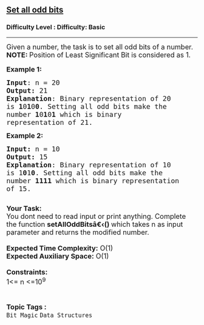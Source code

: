 <h2><a href="https://www.geeksforgeeks.org/problems/set-all-odd-bits1900/1?page=5&difficulty=Basic&status=unsolved,attempted&sortBy=accuracy">Set all odd bits</a></h2><h3>Difficulty Level : Difficulty: Basic</h3><hr><div class="problems_problem_content__Xm_eO"><p><span style="font-size:18px">Given a number, the task is to set all odd bits of a number.<br>
<strong>NOTE:&nbsp;</strong>Position of Least Significant Bit is considered as 1.</span><br>
<br>
<span style="font-size:18px"><strong>Example 1:</strong></span></p>

<pre><span style="font-size:18px"><strong>Input</strong>: n = 20
<strong>Output:</strong>&nbsp;21&nbsp;
<strong>Explanation</strong>: Binary representation of 20 
is <strong>1</strong>0<strong>1</strong>0<strong>0</strong>. Setting all odd bits make the 
number <strong>1</strong>0<strong>1</strong>0<strong>1</strong> which is binary
representation of 21.</span><span style="font-size:18px">
</span></pre>

<p><span style="font-size:18px"><strong>Example 2:</strong></span></p>

<pre><span style="font-size:18px"><strong>Input: </strong>n = 10
<strong>Output:&nbsp;</strong>15
<strong>Explanation</strong>: Binary representation of 10
is 1<strong>0</strong>1<strong>0</strong>. Setting all odd bits make the
number <strong>1</strong><strong>111</strong> which is binary representation
of 15.</span></pre>

<p><br>
<span style="font-size:18px"><strong>Your Task:&nbsp;&nbsp;</strong><br>
You dont need to read input or print anything. Complete the function <strong>setAllOddBitsâ€‹()&nbsp;</strong>which takes n&nbsp;as input parameter and returns the modified number.<br>
<br>
<strong>Expected Time Complexity:</strong> O(1)<br>
<strong>Expected Auxiliary Space:</strong> O(1)<br>
<br>
<strong>Constraints:</strong><br>
1&lt;= n&nbsp;&lt;=10<sup>9</sup></span></p>
</div><br><p><span style=font-size:18px><strong>Topic Tags : </strong><br><code>Bit Magic</code>&nbsp;<code>Data Structures</code>&nbsp;